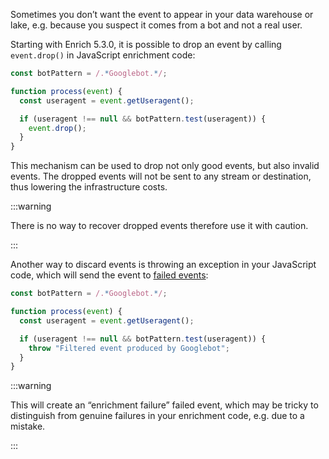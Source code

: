 Sometimes you don’t want the event to appear in your data warehouse or lake, e.g. because you suspect it comes from a bot and not a real user.

Starting with Enrich 5.3.0, it is possible to drop an event by calling `event.drop()` in JavaScript enrichment code:

```js
const botPattern = /.*Googlebot.*/;

function process(event) {
  const useragent = event.getUseragent();

  if (useragent !== null && botPattern.test(useragent)) {
    event.drop();
  }
}
```

This mechanism can be used to drop not only good events, but also invalid events. The dropped events will not be sent to any stream or destination, thus lowering the infrastructure costs.

:::warning

There is no way to recover dropped events therefore use it with caution.

:::

Another way to discard events is throwing an exception in your JavaScript code, which will send the event to [failed events](/docs/fundamentals/failed-events/index.md):

```js
const botPattern = /.*Googlebot.*/;

function process(event) {
  const useragent = event.getUseragent();

  if (useragent !== null && botPattern.test(useragent)) {
    throw "Filtered event produced by Googlebot";
  }
}
```

:::warning

This will create an “enrichment failure” failed event, which may be tricky to distinguish from genuine failures in your enrichment code, e.g. due to a mistake.

:::
